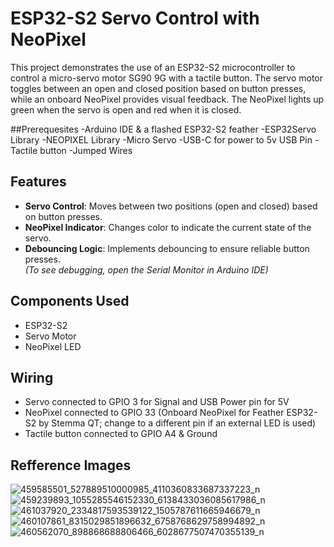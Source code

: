 # ESP32-S2 Servo Control with NeoPixel

This project demonstrates the use of an ESP32-S2 microcontroller to control a micro-servo motor SG90 9G with a tactile button. The servo motor toggles between an open and closed position based on button presses, while an onboard NeoPixel provides visual feedback. The NeoPixel lights up green when the servo is open and red when it is closed.

##Prerequesites 
-Arduino IDE & a flashed ESP32-S2 feather
-ESP32Servo Library
-NEOPIXEL Library
-Micro Servo
-USB-C for power to 5v USB Pin
-Tactile button
-Jumped Wires

## Features
- **Servo Control**: Moves between two positions (open and closed) based on button presses.
- **NeoPixel Indicator**: Changes color to indicate the current state of the servo.
- **Debouncing Logic**: Implements debouncing to ensure reliable button presses.  
*(To see debugging, open the Serial Monitor in Arduino IDE)*

## Components Used
- ESP32-S2
- Servo Motor
- NeoPixel LED

## Wiring
- Servo connected to GPIO 3 for Signal and USB Power pin for 5V
- NeoPixel connected to GPIO 33 (Onboard NeoPixel for Feather ESP32-S2 by Stemma QT; change to a different pin if an external LED is used)
- Tactile button connected to GPIO A4 & Ground

## Refference Images

![459585501_527889510000985_4110360833687337223_n](https://github.com/user-attachments/assets/1da8cfed-265d-41fa-b963-f0e0f06f5029)
![459239893_1055285546152330_6138433036085617986_n](https://github.com/user-attachments/assets/5313fd7b-07c2-498b-9bb5-b2ee37d5fd56)
![461037920_2334817593539122_1505787611665946679_n](https://github.com/user-attachments/assets/f0a79a98-de86-4ebb-8612-1ba45485ffa5)
![460107861_8315029851896632_6758768629758994892_n](https://github.com/user-attachments/assets/c25113b9-0feb-4953-aa2d-6bd45cf4761e)
![460562070_898868688806466_6028677507470355139_n](https://github.com/user-attachments/assets/2efe1f8e-62f5-4f77-8216-b4c18d5d79cb)
